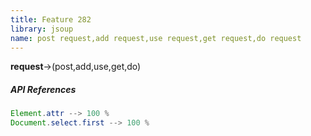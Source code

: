 ```yaml
---
title: Feature 282
library: jsoup
name: post request,add request,use request,get request,do request
---
```


**request**->(post,add,use,get,do)

##### API References

```java
Element.attr --> 100 %
Document.select.first --> 100 %
```
